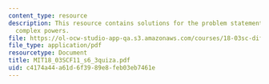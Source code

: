 ```yaml
---
content_type: resource
description: This resource contains solutions for the problem statements related to
  complex powers.
file: https://ol-ocw-studio-app-qa.s3.amazonaws.com/courses/18-03sc-differential-equations-fall-2011/c4174a44a61d6f3989e8feb03eb7461e_MIT18_03SCF11_s6_3quiza.pdf
file_type: application/pdf
resourcetype: Document
title: MIT18_03SCF11_s6_3quiza.pdf
uid: c4174a44-a61d-6f39-89e8-feb03eb7461e
---
```

